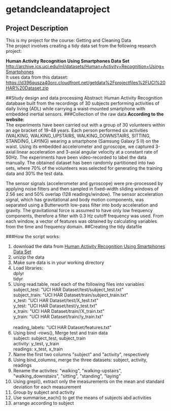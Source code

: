 # getandcleandataproject

## Project Description
This is my project for the course: Getting and Cleaning Data<br />
The project involves creating a tidy data set from the following research project:<br />

__Human Activity Recognition Using Smartphones Data Set__ <br />
http://archive.ics.uci.edu/ml/datasets/Human+Activity+Recognition+Using+Smartphones<br />
It uses data from this dataset:<br />
https://d396qusza40orc.cloudfront.net/getdata%2Fprojectfiles%2FUCI%20HAR%20Dataset.zip<br />

##Study design and data processing
Abstract: Human Activity Recognition database built from the recordings of 30 subjects performing activities of daily living (ADL) while carrying a waist-mounted smartphone with embedded inertial sensors.
###Collection of the raw data
__According to the website:__<br />
The experiments have been carried out with a group of 30 volunteers within an age bracket of 19-48 years. Each person performed six activities (WALKING, WALKING_UPSTAIRS, WALKING_DOWNSTAIRS, SITTING, STANDING, LAYING) wearing a smartphone (Samsung Galaxy S II) on the waist. Using its embedded accelerometer and gyroscope, we captured 3-axial linear acceleration and 3-axial angular velocity at a constant rate of 50Hz. The experiments have been video-recorded to label the data manually. The obtained dataset has been randomly partitioned into two sets, where 70% of the volunteers was selected for generating the training data and 30% the test data. 

The sensor signals (accelerometer and gyroscope) were pre-processed by applying noise filters and then sampled in fixed-width sliding windows of 2.56 sec and 50% overlap (128 readings/window). The sensor acceleration signal, which has gravitational and body motion components, was separated using a Butterworth low-pass filter into body acceleration and gravity. The gravitational force is assumed to have only low frequency components, therefore a filter with 0.3 Hz cutoff frequency was used. From each window, a vector of features was obtained by calculating variables from the time and frequency domain.
##Creating the tidy datafile

###How the script works:
1. download the data from [Human Activity Recognition Using Smartphones Data Set](http://archive.ics.uci.edu/ml/datasets/Human+Activity+Recognition+Using+Smartphones#)
2. unizip the data
3. Make sure data is in your working directory
4. Load libraries: 
  <br />    dplyr
  <br />    tidyr
5. Using read.table, read each of the following files into variables
  <br />subject_test:   "UCI HAR Dataset/test/subject_test.txt"
  <br />subject_train:  "UCI HAR Dataset/train/subject_train.txt"
  <br />x_test:         "UCI HAR Dataset/test/X_test.txt"
  <br />y_test:         "UCI HAR Dataset/test/y_test.txt"
  <br />x_train:        "UCI HAR Dataset/train//X_train.txt"
  <br />y_train:        "UCI HAR Dataset/train//y_train.txt"   
  <br />reading_labels: "UCI HAR Dataset/features.txt"
6. Using bind -rows(), Merge test and train data
  <br />subject:  subject_test, subject_train
  <br />activity: y_test, y_train
  <br />readings: x_test, x_train
7. Name the first two columns "subject" and "activity", respectively
8. Using bind_columns, merge the three datasets: subject, activity, readings
9. Rename the activites: "walking", "walking-upstairs", "walking_downstairs", "sitting", "standing", "laying"
10. Using grepl(), extract only the measurements on the mean and standard deviation for each measurement
11. Group by subject and activity
12. Use summarise_each() to get the means of subjects abd activities
13. arrange according to subject
